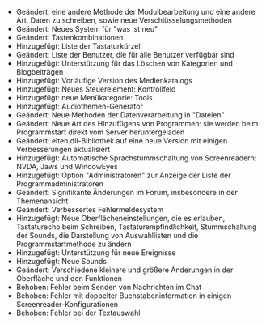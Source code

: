 - Geändert: eine andere Methode der Modulbearbeitung und eine andere Art, Daten zu schreiben, sowie neue Verschlüsselungsmethoden
- Geändert: Neues System für "was ist neu"
- Geändert: Tastenkombinationen
- Hinzugefügt: Liste der Tastaturkürzel
- Geändert: Liste der Benutzer, die für alle Benutzer verfügbar sind
- Hinzugefügt: Unterstützung für das Löschen von Kategorien und Blogbeiträgen
- Hinzugefügt: Vorläufige Version des Medienkatalogs
- Hinzugefügt: Neues Steuerelement: Kontrollfeld
- Hinzugefügt: neue Menükategorie: Tools
- Hinzugefügt: Audiothemen-Generator
- Geändert: Neue Methoden der Datenverarbeitung in "Dateien"
- Geändert: Neue Art des Hinzufügens von Programmen: sie werden beim Programmstart direkt vom Server heruntergeladen
- Geändert: elten.dll-Bibliothek auf eine neue Version mit einigen Verbesserungen aktualisiert
- Hinzugefügt: Automatische Sprachstummschaltung von Screenreadern: NVDA, Jaws und WindowEyes
- Hinzugefügt: Option "Administratoren" zur Anzeige der Liste der Programmadministratoren
- Geändert: Signifikante Änderungen im Forum, insbesondere in der Themenansicht
- Geändert: Verbessertes Fehlermeldesystem
- Hinzugefügt: Neue Oberflächeneinstellungen, die es erlauben, Tastaturecho beim Schreiben, Tastaturempfindlichkeit, Stummschaltung der Sounds, die Darstellung von Auswahllisten und die Programmstartmethode zu ändern
- Hinzugefügt: Unterstützung für neue Ereignisse
- Hinzugefügt: Neue Sounds
- Geändert: Verschiedene kleinere und größere Änderungen in der Oberfläche und den Funktionen
- Behoben: Fehler beim Senden von Nachrichten im Chat
- Behoben: Fehler mit doppelter Buchstabeninformation in einigen Screenreader-Konfigurationen
- Behoben: Fehler bei der Textauswahl